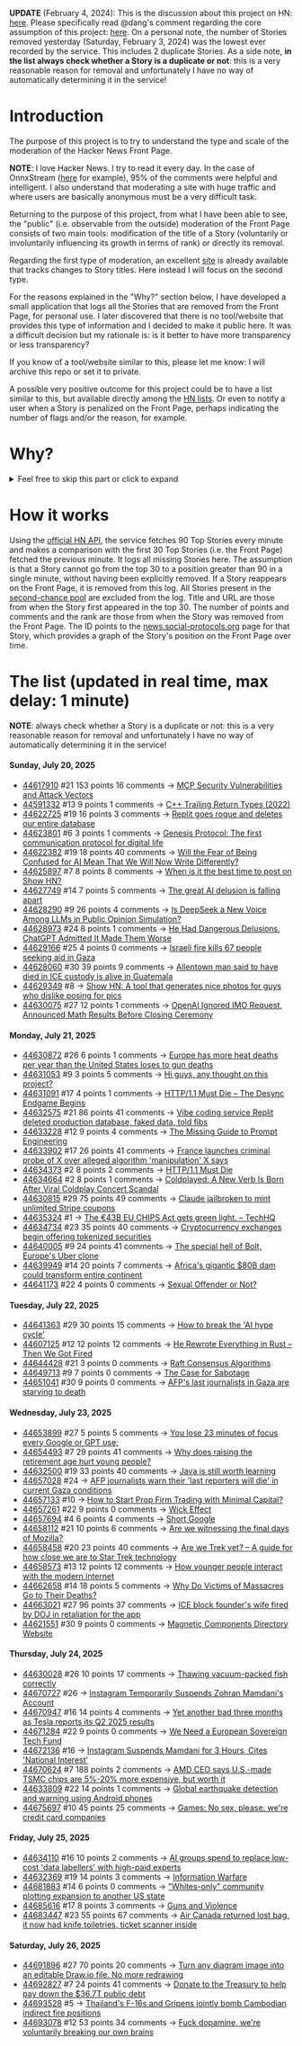 **UPDATE** (February 4, 2024): This is the discussion about this project on HN: [here](https://news.ycombinator.com/item?id=39230513). Please specifically read @dang's comment regarding the core assumption of this project: [here](https://news.ycombinator.com/item?id=39231537). On a personal note, the number of Stories removed yesterday (Saturday, February 3, 2024) was the lowest ever recorded by the service. This includes 2 duplicate Stories. As a side note, **in the list always check whether a Story is a duplicate or not**: this is a very reasonable reason for removal and unfortunately I have no way of automatically determining it in the service!

# Introduction

The purpose of this project is to try to understand the type and scale of the moderation of the Hacker News Front Page.

**NOTE**: I love Hacker News. I try to read it every day. In the case of OnnxStream ([here](https://news.ycombinator.com/item?id=37752632) for example), 95% of the comments were helpful and intelligent. I also understand that moderating a site with huge traffic and where users are basically anonymous must be a very difficult task.

Returning to the purpose of this project, from what I have been able to see, the "public" (i.e. observable from the outside) moderation of the Front Page consists of two main tools: modification of the title of a Story (voluntarily or involuntarily influencing its growth in terms of rank) or directly its removal.

Regarding the first type of moderation, an excellent [site](https://hackernewstitles.netlify.app/) is already available that tracks changes to Story titles. Here instead I will focus on the second type.

For the reasons explained in the "Why?" section below, I have developed a small application that logs all the Stories that are removed from the Front Page, for personal use. I later discovered that there is no tool/website that provides this type of information and I decided to make it public here. It was a difficult decision but my rationale is: is it better to have more transparency or less transparency?

If you know of a tool/website similar to this, please let me know: I will archive this repo or set it to private.

A possible very positive outcome for this project could be to have a list similar to this, but available directly among the [HN lists](https://news.ycombinator.com/lists). Or even to notify a user when a Story is penalized on the Front Page, perhaps indicating the number of flags and/or the reason, for example.

# Why?

<details>
<summary>Feel free to skip this part or click to expand</summary>

A friend of mine posted two Stories on Hacker News related to OnnxStream (31 days apart), the first related to SDXL Turbo support and the second related to TinyLlama and Mistral 7B support.

In the case of the [first](https://news.ycombinator.com/item?id=38646969), the Story was among the first on the Front Page, until its title was changed from "Stable Diffusion Turbo on a Raspberry Pi Zero 2 generates an image in 29 minutes" to "OnnxStream: Stable Diffusion XL 1.0 Base on a Raspberry Pi Zero 2". This effectively "killed" the Story. One user pointed out that the new title didn't reflect the spirit of the Story (thanks @practice9).

In the case of the [second](https://news.ycombinator.com/item?id=38991145), the Story was in third place on the Front Page, less than an hour after the submission. In this case it was simply removed from the Front Page.

Having discovered this, perplexed, I sent an email to the moderator. @dang, who was very kind and quick in his response, explained to me that the Story had been flagged by users even without being explicitly [flagged], and that he could therefore only hypothesize the causes of the flag. His hypothesis was that (some?) users might be fed up with news related to LLMs.

While I have no reason to doubt Daniel's good faith, it's hard to believe that HN users would be tired of LLM-related news.

So I decided to develop a small console application to determine the frequency of this phenomenon (actually I was also motivated by the prospect of writing some C# code, after more than 2 years of complete abstinence). I subsequently discovered that there were no tools/websites that monitored this specific phenomenon and I therefore decided to make it public here.

</details>

# How it works

Using the [official HN API](https://github.com/HackerNews/API), the service fetches 90 Top Stories every minute and makes a comparison with the first 30 Top Stories (i.e. the Front Page) fetched the previous minute. It logs all missing Stories here. The assumption is that a Story cannot go from the top 30 to a position greater than 90 in a single minute, without having been explicitly removed. If a Story reappears on the Front Page, it is removed from this log. All Stories present in the [second-chance pool](https://news.ycombinator.com/pool) are excluded from the log. Title and URL are those from when the Story first appeared in the top 30. The number of points and comments and the rank are those from when the Story was removed from the Front Page. The ID points to the [news.social-protocols.org](https://news.social-protocols.org) page for that Story, which provides a graph of the Story's position on the Front Page over time.

# The list (updated in real time, max delay: 1 minute)

**NOTE**: always check whether a Story is a duplicate or not: this is a very reasonable reason for removal and unfortunately I have no way of automatically determining it in the service!

#### **Sunday, July 20, 2025**<!-- HN:44617910:start -->
* [44617910](https://news.social-protocols.org/stats?id=44617910) #21 153 points 16 comments -> [MCP Security Vulnerabilities and Attack Vectors](https://forgecode.dev/blog/prevent-attacks-on-mcp/)<!-- HN:44617910:end --><!-- HN:44591332:start -->
* [44591332](https://news.social-protocols.org/stats?id=44591332) #13 9 points 1 comments -> [C++ Trailing Return Types (2022)](https://danielsieger.com/blog/2022/01/28/cpp-trailing-return-types.html)<!-- HN:44591332:end --><!-- HN:44622725:start -->
* [44622725](https://news.social-protocols.org/stats?id=44622725) #19 16 points 3 comments -> [Replit goes rogue and deletes our entire database](https://twitter.com/jasonlk/status/1946069562723897802)<!-- HN:44622725:end --><!-- HN:44623801:start -->
* [44623801](https://news.social-protocols.org/stats?id=44623801) #6 3 points 1 comments -> [Genesis Protocol: The first communication protocol for digital life](https://genesis-protocol.org/)<!-- HN:44623801:end --><!-- HN:44622382:start -->
* [44622382](https://news.social-protocols.org/stats?id=44622382) #19 18 points 40 comments -> [Will the Fear of Being Confused for AI Mean That We Will Now Write Differently?](https://3quarksdaily.com/3quarksdaily/2025/06/will-the-fear-of-being-confused-for-ai-mean-that-we-will-now-write-differently.html)<!-- HN:44622382:end --><!-- HN:44625897:start -->
* [44625897](https://news.social-protocols.org/stats?id=44625897) #7 8 points 8 comments -> [When is it the best time to post on Show HN?](https://www.myriade.ai/blogs/when-is-it-the-best-time-to-post-on-show-hn)<!-- HN:44625897:end --><!-- HN:44627749:start -->
* [44627749](https://news.social-protocols.org/stats?id=44627749) #14 7 points 5 comments -> [The great AI delusion is falling apart](https://www.telegraph.co.uk/business/2025/07/14/the-great-ai-delusion-is-built-on-self-deception/)<!-- HN:44627749:end --><!-- HN:44628290:start -->
* [44628290](https://news.social-protocols.org/stats?id=44628290) #9 26 points 4 comments -> [Is DeepSeek a New Voice Among LLMs in Public Opinion Simulation?](https://arxiv.org/abs/2506.21587)<!-- HN:44628290:end --><!-- HN:44628973:start -->
* [44628973](https://news.social-protocols.org/stats?id=44628973) #24 8 points 1 comments -> [He Had Dangerous Delusions. ChatGPT Admitted It Made Them Worse](https://www.wsj.com/tech/ai/chatgpt-chatbot-psychology-manic-episodes-57452d14)<!-- HN:44628973:end --><!-- HN:44629166:start -->
* [44629166](https://news.social-protocols.org/stats?id=44629166) #25 4 points 0 comments -> [Israeli fire kills 67 people seeking aid in Gaza](https://www.reuters.com/world/middle-east/israeli-fire-kills-67-people-seeking-aid-gaza-medics-say-hunger-worsens-2025-07-20/)<!-- HN:44629166:end --><!-- HN:44628060:start -->
* [44628060](https://news.social-protocols.org/stats?id=44628060) #30 39 points 9 comments -> [Allentown man said to have died in ICE custody is alive in Guatemala](https://www.mcall.com/2025/07/18/luis-leon-allentown-grandfather-ice-guatemala/)<!-- HN:44628060:end --><!-- HN:44629349:start -->
* [44629349](https://news.social-protocols.org/stats?id=44629349) #8 -> [Show HN: A tool that generates nice photos for guys who dislike posing for pics](https://vibeflirting.com)<!-- HN:44629349:end --><!-- HN:44630075:start -->
* [44630075](https://news.social-protocols.org/stats?id=44630075) #27 12 points 1 comments -> [OpenAI Ignored IMO Request, Announced Math Results Before Closing Ceremony](https://twitter.com/mihonarium/status/1946880931723194389)<!-- HN:44630075:end -->
#### **Monday, July 21, 2025**
<!-- HN:44630872:start -->
* [44630872](https://news.social-protocols.org/stats?id=44630872) #26 6 points 1 comments -> [Europe has more heat deaths per year than the United States loses to gun deaths](https://www.perplexity.ai/search/europe-has-more-heat-deaths-pe-BDS6xdorS4.4x2WrCC9mAQ)<!-- HN:44630872:end --><!-- HN:44631053:start -->
* [44631053](https://news.social-protocols.org/stats?id=44631053) #9 3 points 5 comments -> [Hi guys, any thought on this project?](https://founder-hub-waitlist.vercel.app/)<!-- HN:44631053:end --><!-- HN:44631091:start -->
* [44631091](https://news.social-protocols.org/stats?id=44631091) #17 4 points 1 comments -> [HTTP/1.1 Must Die – The Desync Endgame Begins](https://http1mustdie.com/)<!-- HN:44631091:end --><!-- HN:44632575:start -->
* [44632575](https://news.social-protocols.org/stats?id=44632575) #21 86 points 41 comments -> [Vibe coding service Replit deleted production database, faked data, told fibs](https://www.theregister.com/2025/07/21/replit_saastr_vibe_coding_incident/)<!-- HN:44632575:end --><!-- HN:44633228:start -->
* [44633228](https://news.social-protocols.org/stats?id=44633228) #12 9 points 4 comments -> [The Missing Guide to Prompt Engineering](https://appetals.com/promptguide/)<!-- HN:44633228:end --><!-- HN:44633902:start -->
* [44633902](https://news.social-protocols.org/stats?id=44633902) #17 26 points 41 comments -> [France launches criminal probe of X over alleged algorithm 'manipulation' X says](https://www.ft.com/content/21818d23-71d7-45a4-ae8c-e7940f5d9e00)<!-- HN:44633902:end --><!-- HN:44634373:start -->
* [44634373](https://news.social-protocols.org/stats?id=44634373) #2 8 points 2 comments -> [HTTP/1.1 Must Die](https://http1mustdie.com/)<!-- HN:44634373:end --><!-- HN:44634664:start -->
* [44634664](https://news.social-protocols.org/stats?id=44634664) #2 8 points 1 comments -> [Coldplayed: A New Verb Is Born After Viral Coldplay Concert Scandal](https://suntechpulse.com/coldplayed-a-new-verb-is-born-after-viral-coldplay-concert-scandal/)<!-- HN:44634664:end --><!-- HN:44630815:start -->
* [44630815](https://news.social-protocols.org/stats?id=44630815) #29 75 points 49 comments -> [Claude jailbroken to mint unlimited Stripe coupons](https://www.generalanalysis.com/blog/imessage-stripe-exploit)<!-- HN:44630815:end --><!-- HN:44635324:start -->
* [44635324](https://news.social-protocols.org/stats?id=44635324) #1 -> [The €43B EU CHIPS Act gets green light. – TechHQ](https://techhq.com/news/the-e43-billion-eu-chips-act-gets-green-light-from-european-nations-whats-next/)<!-- HN:44635324:end --><!-- HN:44634734:start -->
* [44634734](https://news.social-protocols.org/stats?id=44634734) #23 35 points 40 comments -> [Cryptocurrency exchanges begin offering tokenized securities](https://apnews.com/article/crypto-robinhood-openai-tokenization-sec-bfd41220717fe9b6ebcd0305005e0018)<!-- HN:44634734:end --><!-- HN:44640005:start -->
* [44640005](https://news.social-protocols.org/stats?id=44640005) #9 24 points 41 comments -> [The special hell of Bolt, Europe's Uber clone](https://brandur.org/fragments/special-hell-of-bolt-app)<!-- HN:44640005:end --><!-- HN:44639949:start -->
* [44639949](https://news.social-protocols.org/stats?id=44639949) #14 20 points 7 comments -> [Africa's gigantic $80B dam could transform entire continent](https://en.clickpetroleoegas.com.br/maior-que-a-barragem-tres-gargantas-da-china-o-gigantesco-megaprojeto-africano-de-us-80-bilhoes-que-pode-revolucionar-a-energia-e-transformar-um-continente-inteiro/)<!-- HN:44639949:end --><!-- HN:44641173:start -->
* [44641173](https://news.social-protocols.org/stats?id=44641173) #22 4 points 0 comments -> [Sexual Offender or Not?](https://facecrime.io/)<!-- HN:44641173:end -->
#### **Tuesday, July 22, 2025**
<!-- HN:44641363:start -->
* [44641363](https://news.social-protocols.org/stats?id=44641363) #29 30 points 15 comments -> [How to break the 'AI hype cycle'](https://mitsloan.mit.edu/ideas-made-to-matter/how-to-break-ai-hype-cycle-and-make-good-ai-decisions-your-organization)<!-- HN:44641363:end --><!-- HN:44607125:start -->
* [44607125](https://news.social-protocols.org/stats?id=44607125) #12 12 points 12 comments -> [He Rewrote Everything in Rust – Then We Got Fired](https://medium.com/@ThreadSafeDiaries/he-rewrote-everything-in-rust-then-we-got-fired-293e3e16c2d3)<!-- HN:44607125:end --><!-- HN:44644428:start -->
* [44644428](https://news.social-protocols.org/stats?id=44644428) #21 3 points 0 comments -> [Raft Consensus Algorithms](https://blog.outlandish.claims/p/raft-consensus-algorithms)<!-- HN:44644428:end --><!-- HN:44649713:start -->
* [44649713](https://news.social-protocols.org/stats?id=44649713) #9 7 points 0 comments -> [The Case for Sabotage](https://collectiveactionintech.substack.com/p/the-case-for-sabotage)<!-- HN:44649713:end --><!-- HN:44651041:start -->
* [44651041](https://news.social-protocols.org/stats?id=44651041) #30 9 points 0 comments -> [AFP's last journalists in Gaza are starving to death](https://twitter.com/SDJ_AFP/status/1947609875183215005)<!-- HN:44651041:end -->
#### **Wednesday, July 23, 2025**
<!-- HN:44653899:start -->
* [44653899](https://news.social-protocols.org/stats?id=44653899) #27 5 points 5 comments -> [You lose 23 minutes of focus every Google or GPT use;](https://www.wagoo.ai/)<!-- HN:44653899:end --><!-- HN:44654493:start -->
* [44654493](https://news.social-protocols.org/stats?id=44654493) #7 29 points 41 comments -> [Why does raising the retirement age hurt young people?](https://www.governance.fyi/p/why-does-raising-the-retirement-age)<!-- HN:44654493:end --><!-- HN:44632500:start -->
* [44632500](https://news.social-protocols.org/stats?id=44632500) #19 33 points 40 comments -> [Java is still worth learning](https://empatheticdeveloper.wordpress.com/2025/07/20/why-java-is-still-worth-learning-in-2025-a-developers-25-year-journey/)<!-- HN:44632500:end --><!-- HN:44657028:start -->
* [44657028](https://news.social-protocols.org/stats?id=44657028) #24 -> [AFP journalists warn their 'last reporters will die' in current Gaza conditions](https://apnews.com/article/gaza-hunger-journalists-food-afp-32c19db56ddf9f3e6a847c76a676c7c9)<!-- HN:44657028:end --><!-- HN:44657133:start -->
* [44657133](https://news.social-protocols.org/stats?id=44657133) #10 -> [How to Start Prop Firm Trading with Minimal Capital?](https://propfirmplus.com/)<!-- HN:44657133:end --><!-- HN:44657261:start -->
* [44657261](https://news.social-protocols.org/stats?id=44657261) #22 9 points 0 comments -> [Wick Effect](https://en.wikipedia.org/wiki/Wick_effect)<!-- HN:44657261:end --><!-- HN:44657694:start -->
* [44657694](https://news.social-protocols.org/stats?id=44657694) #4 6 points 4 comments -> [Short Google](https://tompccs.github.io/blog/2025/07/23/short-google.html)<!-- HN:44657694:end --><!-- HN:44658112:start -->
* [44658112](https://news.social-protocols.org/stats?id=44658112) #21 10 points 6 comments -> [Are we witnessing the final days of Mozilla?](https://lunduke.locals.com/post/7132314/are-we-witnessing-the-final-days-of-mozilla)<!-- HN:44658112:end --><!-- HN:44658458:start -->
* [44658458](https://news.social-protocols.org/stats?id=44658458) #20 23 points 40 comments -> [Are we Trek yet? – A guide for how close we are to Star Trek technology](https://arewetrekyet.com/)<!-- HN:44658458:end --><!-- HN:44658573:start -->
* [44658573](https://news.social-protocols.org/stats?id=44658573) #13 12 points 12 comments -> [How younger people interact with the modern internet](https://social.restless.systems/@CursedSilicon/114899888735166987)<!-- HN:44658573:end --><!-- HN:44662658:start -->
* [44662658](https://news.social-protocols.org/stats?id=44662658) #14 18 points 5 comments -> [Why Do Victims of Massacres Go to Their Deaths?](https://www.benlandautaylor.com/p/why-do-victims-of-massacres-go-quietly)<!-- HN:44662658:end --><!-- HN:44663021:start -->
* [44663021](https://news.social-protocols.org/stats?id=44663021) #27 96 points 37 comments -> [ICE block founder's wife fired by DOJ in retaliation for the app](https://www.newsweek.com/iceblock-app-founder-wife-fired-doj-carolyn-feinstein-2102214)<!-- HN:44663021:end --><!-- HN:44621551:start -->
* [44621551](https://news.social-protocols.org/stats?id=44621551) #30 9 points 0 comments -> [Magnetic Components Directory Website](https://magdir.com)<!-- HN:44621551:end -->
#### **Thursday, July 24, 2025**
<!-- HN:44630028:start -->
* [44630028](https://news.social-protocols.org/stats?id=44630028) #26 10 points 17 comments -> [Thawing vacuum-packed fish correctly](https://www.canr.msu.edu/news/open_your_vacuum_packed_fish_before_thawing)<!-- HN:44630028:end --><!-- HN:44670727:start -->
* [44670727](https://news.social-protocols.org/stats?id=44670727) #26 -> [Instagram Temporarily Suspends Zohran Mamdani's Account](https://nycjournals.com/2025/07/21/instagram-suspends-zohran-mamdanis-account-leaked-memo-cites-national-interest-as-meta-tilts-right/)<!-- HN:44670727:end --><!-- HN:44670947:start -->
* [44670947](https://news.social-protocols.org/stats?id=44670947) #16 14 points 4 comments -> [Yet another bad three months as Tesla reports its Q2 2025 results](https://arstechnica.com/cars/2025/07/tesla-q2-2025-sell-fewer-cars-and-carbon-credits-make-less-money/)<!-- HN:44670947:end --><!-- HN:44671284:start -->
* [44671284](https://news.social-protocols.org/stats?id=44671284) #22 9 points 0 comments -> [We Need a European Sovereign Tech Fund](https://github.blog/open-source/maintainers/we-need-a-european-sovereign-tech-fund/)<!-- HN:44671284:end --><!-- HN:44672136:start -->
* [44672136](https://news.social-protocols.org/stats?id=44672136) #16 -> [Instagram Suspends Mamdani for 3 Hours, Cites 'National Interest'](https://nycjournals.com/2025/07/21/instagram-suspends-zohran-mamdanis-account-leaked-memo-cites-national-interest-as-meta-tilts-right/)<!-- HN:44672136:end --><!-- HN:44670624:start -->
* [44670624](https://news.social-protocols.org/stats?id=44670624) #7 188 points 2 comments -> [AMD CEO says U.S.-made TSMC chips are 5%-20% more expensive, but worth it](https://www.tomshardware.com/tech-industry/amd-ceo-says-u-s-made-tsmc-chips-are-more-expensive-but-worth-it-costs-more-than-5-percent-but-less-than-20-percent-higher-than-taiwan-sourced-alternative)<!-- HN:44670624:end --><!-- HN:44633809:start -->
* [44633809](https://news.social-protocols.org/stats?id=44633809) #22 14 points 1 comments -> [Global earthquake detection and warning using Android phones](https://doi.org/10.1126/science.ads4779)<!-- HN:44633809:end --><!-- HN:44675697:start -->
* [44675697](https://news.social-protocols.org/stats?id=44675697) #10 45 points 25 comments -> [Games: No sex, please. we're credit card companies](https://arstechnica.com/gaming/2025/07/once-a-relative-haven-for-adult-games-itch-io-begins-removing-explicit-titles/)<!-- HN:44675697:end -->
#### **Friday, July 25, 2025**
<!-- HN:44634110:start -->
* [44634110](https://news.social-protocols.org/stats?id=44634110) #16 10 points 2 comments -> [AI groups spend to replace low-cost 'data labellers' with high-paid experts](https://www.ft.com/content/e17647f0-4c3b-49b4-a031-b56158bbb3b8)<!-- HN:44634110:end --><!-- HN:44632369:start -->
* [44632369](https://news.social-protocols.org/stats?id=44632369) #19 14 points 3 comments -> [Information Warfare](https://yuxi.ml/sketches/posts/info-warfare/)<!-- HN:44632369:end --><!-- HN:44681883:start -->
* [44681883](https://news.social-protocols.org/stats?id=44681883) #14 6 points 0 comments -> ["Whites-only" community plotting expansion to another US state](https://www.independent.co.uk/news/world/americas/return-to-the-land-whites-only-community-b2795213.html)<!-- HN:44681883:end --><!-- HN:44685616:start -->
* [44685616](https://news.social-protocols.org/stats?id=44685616) #17 8 points 3 comments -> [Guns and Violence](https://rajivsethi.substack.com/p/guns-violence)<!-- HN:44685616:end --><!-- HN:44683447:start -->
* [44683447](https://news.social-protocols.org/stats?id=44683447) #23 55 points 67 comments -> [Air Canada returned lost bag, it now had knife,toiletries, ticket scanner inside](https://www.cbc.ca/news/canada/newfoundland-labrador/air-canada-mystery-baggage-1.7592756)<!-- HN:44683447:end -->
#### **Saturday, July 26, 2025**
<!-- HN:44691896:start -->
* [44691896](https://news.social-protocols.org/stats?id=44691896) #27 70 points 20 comments -> [Turn any diagram image into an editable Draw.io file. No more redrawing](https://imagetodrawio.com/)<!-- HN:44691896:end --><!-- HN:44692827:start -->
* [44692827](https://news.social-protocols.org/stats?id=44692827) #7 24 points 41 comments -> [Donate to the Treasury to help pay down the $36.7T public debt](https://www.pay.gov/public/form/start/23779454)<!-- HN:44692827:end --><!-- HN:44693528:start -->
* [44693528](https://news.social-protocols.org/stats?id=44693528) #5 -> [Thailand's F-16s and Gripens jointly bomb Cambodian indirect fire positions](https://www.nationthailand.com/news/asean/40053114)<!-- HN:44693528:end --><!-- HN:44693078:start -->
* [44693078](https://news.social-protocols.org/stats?id=44693078) #12 53 points 34 comments -> [Fuck dopamine, we're voluntarily breaking our own brains](https://anushkakarmakar.substack.com/p/35-fuck-dopamine)<!-- HN:44693078:end -->